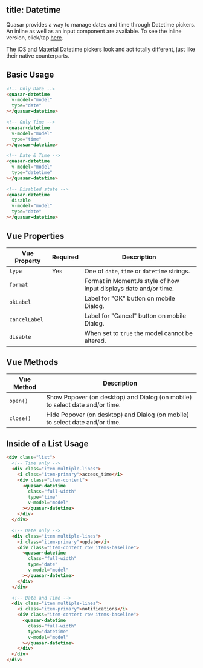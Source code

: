title: Datetime
---
Quasar provides a way to manage dates and time through Datetime pickers. An inline as well as an input component are available. To see the inline version, click/tap [here](/components/inline-datetime.html).

The iOS and Material Datetime pickers look and act totally different, just like their native counterparts.

<input type="hidden" data-fullpage-demo="form/datetime/input">

## Basic Usage

``` html
<!-- Only Date -->
<quasar-datetime
  v-model="model"
  type="date"
></quasar-datetime>

<!-- Only Time -->
<quasar-datetime
  v-model="model"
  type="time"
></quasar-datetime>

<!-- Date & Time -->
<quasar-datetime
  v-model="model"
  type="datetime"
></quasar-datetime>

<!-- Disabled state -->
<quasar-datetime
  disable
  v-model="model"
  type="date"
></quasar-datetime>
```

## Vue Properties
| Vue Property | Required | Description |
| --- | --- | --- |
| `type` | Yes | One of `date`, `time` or `datetime` strings. |
| `format` | | Format in MomentJs style of how input displays date and/or time. |
| `okLabel` | | Label for "OK" button on mobile Dialog. |
| `cancelLabel` | | Label for "Cancel" button on mobile Dialog. |
| `disable` | | When set to `true` the model cannot be altered. |

## Vue Methods
| Vue Method | Description |
| --- | --- |
| `open()` | Show Popover (on desktop) and Dialog (on mobile) to select date and/or time. |
| `close()` | Hide Popover (on desktop) and Dialog (on mobile) to select date and/or time. |

## Inside of a List Usage

``` html
<div class="list">
  <!-- Time only -->
  <div class="item multiple-lines">
    <i class="item-primary">access_time</i>
    <div class="item-content">
      <quasar-datetime
        class="full-width"
        type="time"
        v-model="model"
      ></quasar-datetime>
    </div>
  </div>

  <!-- Date only -->
  <div class="item multiple-lines">
    <i class="item-primary">update</i>
    <div class="item-content row items-baseline">
      <quasar-datetime
        class="full-width"
        type="date"
        v-model="model"
      ></quasar-datetime>
    </div>
  </div>

  <!-- Date and Time -->
  <div class="item multiple-lines">
    <i class="item-primary">notifications</i>
    <div class="item-content row items-baseline">
      <quasar-datetime
        class="full-width"
        type="datetime"
        v-model="model"
      ></quasar-datetime>
    </div>
  </div>
</div>
```
